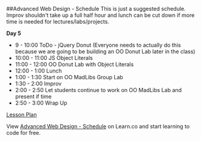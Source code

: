 

##Advanced Web Design - Schedule
This is just a suggested schedule. Improv shouldn't take up a full half hour and lunch can be cut down if more time is needed for lectures/labs/projects.

**Day 5**
+ 9 - 10:00 ToDo - jQuery Donut (Everyone needs to actually do this because we are going to be building an OO Donut Lab later in the class)
+ 10:00 - 11:00 JS Object Literals
+ 11:00 - 12:00 OO Donut Lab with Object Literals
+ 12:00 - 1:00 Lunch
+ 1:00 - 1:30 Start on OO MadLibs Group Lab
+ 1:30 - 2:00 Improv
+ 2:00 - 2:50 Let students continue to work on OO MadLibs Lab and present if time
+ 2:50 - 3:00 Wrap Up

[Lesson Plan](https://docs.google.com/a/flatironschool.com/document/d/19F5gP-woK2aTBJyx1dgP1Rzn9Gwr-_hsis3MIfW37Gs/edit)

<p data-visibility='hidden'>View <a href='https://learn.co/lessons/hs-adv-web-day5-schedule' title='Advanced Web Design - Schedule'>Advanced Web Design - Schedule</a> on Learn.co and start learning to code for free.</p>
